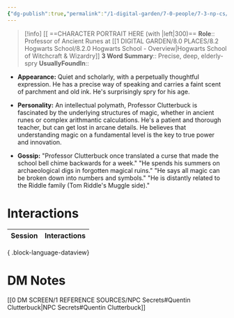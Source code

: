 ```yaml
---
{"dg-publish":true,"permalink":"/1-digital-garden/7-0-people/7-3-np-cs/quentin-clutterbuck/","tags":["#person","hogwarts","hogwarts-faculty","professor"]}
---
```


>[!info] 
>[[ ==CHARACTER PORTRAIT HERE (with |left|300)==
>**Role**:: Professor of Ancient Runes at [[1 DIGITAL GARDEN/8.0 PLACES/8.2 Hogwarts School/8.2.0 Hogwarts School - Overview\|Hogwarts School of Witchcraft & Wizardry]]
>**3 Word Summary**:: Precise, deep, elderly-spry
>**UsuallyFoundIn**:: 

- **Appearance:** Quiet and scholarly, with a perpetually thoughtful expression. He has a precise way of speaking and carries a faint scent of parchment and old ink. He's surprisingly spry for his age.
    
- **Personality:** An intellectual polymath, Professor Clutterbuck is fascinated by the underlying structures of magic, whether in ancient runes or complex arithmantic calculations. He's a patient and thorough teacher, but can get lost in arcane details. He believes that understanding magic on a fundamental level is the key to true power and innovation. 
    
- **Gossip:** "Professor Clutterbuck once translated a curse that made the school bell chime backwards for a week." "He spends his summers on archaeological digs in forgotten magical ruins." "He says all magic can be broken down into numbers and symbols." "He is distantly related to the Riddle family (Tom Riddle's Muggle side)."

# Interactions

| Session | Interactions |
| ------- | ------------ |

{ .block-language-dataview}


# DM Notes

[[0 DM SCREEN/1 REFERENCE SOURCES/NPC Secrets#Quentin Clutterbuck\|NPC Secrets#Quentin Clutterbuck]]